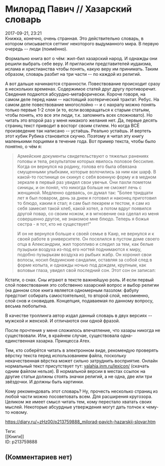 Милорад Павич // Хазарский словарь
==================================

  
2017-09-21, 23:21  
 Книжка, конечно, очень странная. Это действительно словарь, в котором описывается сеттинг некоторого выдуманного мира. В первую очередь -- люди (поимённо).   
   
 Формально книга вот о чём: жил-бил хазарский народ. И однажды они решили выбрать себе веру. И пригласили представителей иудаизма, ислама и христианства чтобы понять, какую веру им принимать. Таким образом, словарь разбит на три части -- по каждой из религий.   
   
 А вот дальше начинаются странности. Повествование происходит сразу в нескольких временах. Содержимое статей друг другу противоречит. Сведения подаются абсурдно-метафорически. Короче говоря, на самом деле перед нами -- настоящий эзотерический трактат. Ребус. На самом деле повествование многослойно -- и с нахрапу можно понять только первые 1-2 слоя (и то, если возвращаться к старым статьям, чтобы понять, кто все эти люди, т.к. запомнить всех сложновато). Но читать это второй раз у меня никакого желания нет. Да, первые десять страниц текст приводит в восторг своим стилем. Но когда ВСЁ произведение так написано -- устаёшь. Реально устаёшь. И вертеть этот кубик Рубика становится скучно. Поэтому я читал эту книгу маленькими порциями в течение года. Вот пример текста, чтобы было понятно, о чём я:   
   
 
>  Армейские документы свидетельствуют о тяжелых ранениях головы и тела, результатом которых явилось половое бессилие. Когда он вернулся на родину, голова его была обвязана смущенными улыбками, которые волочились за ним как шарф. В какой-то гостинице он скинул с себя военную форму и в медном зеркале в первый раз увидел свои увечья. Они пахли пометом синицы, и он понял, что никогда больше не сможет лечь с женщиной. Медленно одеваясь, он думал так: "Более тридцати лет я был поваром, день за днем я готовил и наконец приготовил то блюдо, каким я стал; я сам был пекарем и тестом, я сам из себя замесил такой хлеб, какой хотел, а потом вдруг появился другой повар, со своим ножом, и в мгновение ока сделал из меня совершенно другое, не знакомое мне блюдо. Теперь я божья сестра - я тот, кто не существует!"   
>    
>  И он не вернулся больше к своей семье в Каир, не вернулся и к своей работе в университете. Он поселился в пустом доме своего отца в Александрии, жил торопливо и следил за тем, как белые пузырьки воздуха из-под его ногтей поднимаются к миру, подобно пузырькам воздуха из рыбьих жабр. Он хоронил свои волосы, носил бедуинские сандалии, оставляя за собой след в форме копыта, и однажды ночью под дождем, крупным, как воловьи глаза, увидел свой последний сон. Этот сон он записал: 

   
   
 Кстати, о снах. Сны играют в тексте важнейшую роль. И если первый слой повествования это собственно хазарский вопрос и выбор религии (на данном слое книга является одномерным паззлом: фабулу предстоит собирать самостоятельно), то второй слой, несомненно, слой снов и сновидцев. Концепция, подаваемая по данному вопросу, весьма любопытна.   
   
 В качестве троллинга автор издал данный словарь в двух версиях -- мужской и женской. И отличаются они одной фразой.   
   
 После прочтения у меня сложилось впечатление, что хазары никогда не существовали. Или, в крайнем случае, существовала одна-единственная хазарка. Принцесса Атех.   
   
 Тем, кто соберётся читать в электронном виде, рекомендую проверять вёрстку текста перед использованием файла, поскольку некачественная вёрстка может сильно затруднить восприятие. Онлайн нормальный текст присутствует тут:  [valahia.jnm.ru/lexicon/](http://valahia.jnm.ru/lexicon/)  (скачать одним файлом нельзя). В нормальной версии в местах ссылок на другие статьи должны стоять значки религий, а не одна, две или три звёздочки. И должны быть картинки.   
   
 Кому рекомендовать этот словарь? Ну, прочесть несколько страниц из любой части можно посоветовать всем. Для расширения кругозора. Целиком же имеет смысл читать тем, кому перестало хватать своих мыслей. Некоторые абсурдные утверждения могут дать толчок к чему-то новому.   
  
<https://diary.ru/~zHz00/p213759888_milorad-pavich-hazarskij-slovar.htm>  
  
Теги:  
[[Книги]]  
ID: p213759888  


(Комментариев нет)
------------------